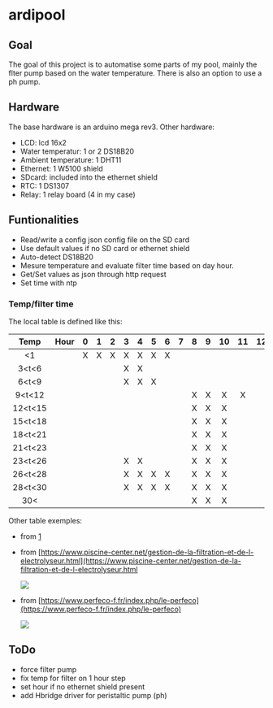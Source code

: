 # ardipool

## Goal

The goal of this project is to automatise some parts of my pool, mainly the flter pump based on the water temperature. There is also an option to use a ph pump.

## Hardware

The base hardware is an arduino mega rev3.
Other hardware:

- LCD: lcd 16x2
- Water temperatur: 1 or 2 DS18B20
- Ambient temperature: 1 DHT11
- Ethernet: 1 W5100 shield
- SDcard: included into the ethernet shield
- RTC: 1 DS1307
- Relay: 1 relay board (4 in my case)

## Funtionalities

- Read/write a config json config file on the SD card
- Use default values if no SD card or ethernet shield
- Auto-detect DS18B20
- Mesure temperature and evaluate filter time based on day hour.
- Get/Set values as json through http request
- Set time with ntp

### Temp/filter time

The local table is defined like this:


| Temp    | Hour |0  |1  |2  |3  |4  |5  |6  |7  |8  |9  |10 |11 |12 |13 |14 |15 |16 |17 |18 |19 |20 |21 |22 |23 |
|:-------:|:----:|:-:|:-:|:-:|:-:|:-:|:-:|:-:|:-:|:-:|:-:|:-:|:-:|:-:|:-:|:-:|:-:|:-:|:-:|:-:|:-:|:-:|:-:|:-:|:-:|
|  <1     |      | X | X | X | X | X | X | X |   |   |   |   |   |   |   |   |   |   |   |   |   |   |   |   |   |
| 3<t<6   |      |   |   |   | X | X |   |   |   |   |   |   |   |   |   |   |   |   |   |   |   |   |   |   |   |
| 6<t<9   |      |   |   |   | X | X | X |   |   |   |   |   |   |   |   |   |   |   |   |   |   |   |   |   |   |
| 9<t<12  |      | | | | | | | | |X|X|X|X|  |  |  |  |  |  |  |  |  |  |  |  |
| 12<t<15 |      | | | | | | | | |X|X|X|  |  |  |X|X|  |  |  |  |  |  |  |  |
| 15<t<18 |      | | | | | | | | |X|X|X|  |  |  |X|X|  |  |  |  |  |  |  |  |
| 18<t<21 |      | | | | | | | | |X|X|X|  |  |  |X|X|  |  |  |  |  |  |  |  |
| 21<t<23 |      | | | | | | | | |X|X|X|  |  |  |X|X|  |  |  |  |  |  |  |  |
| 23<t<26 |      | | | |X|X| | | |X|X|X|  |  |  |X|X|  |  |  |  |  |  |  |  |
| 26<t<28 |      | | | |X|X|X|X| |X|X|X|  |  |  |X|X|  |  |  |  |  |  |  |  |
| 28<t<30 |      | | | |X|X|X|X| |X|X|X|  |  |  |X|X|  |  |  |  |  |  |  |  |
| 30<     |      | | | | | | | | |X|X|X|  |  |  |X|X|  |  |  |  |  |  |  |  |

Other table exemples:

- from [1](https://pool-technologie.com/fichiers/spec_telechargement/MANUEL%20SIMPLEO-FR.pdf)

- from [https://www.piscine-center.net/gestion-de-la-filtration-et-de-l-electrolyseur.html](https://www.piscine-center.net/gestion-de-la-filtration-et-de-l-electrolyseur.html

    ![](https://uppict.piscine-center.net/fiche/12832/automateau-gestion-de-la-filtration-et-de-l-electrolyseur-piscine-center-95319400.jpg)

- from [https://www.perfeco-f.fr/index.php/le-perfeco](https://www.perfeco-f.fr/index.php/le-perfeco)

    ![](https://clweb01.hosteur.com/~perfecotest.fr/images/filtration.gif)



## ToDo

- force filter pump
- fix temp for filter on 1 hour step
- set hour if no ethernet shield present
- add Hbridge driver for peristaltic pump (ph)
